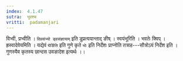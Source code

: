 ```yaml
---
index:  4.1.47
sutra:  भुवश्च
vritti:  padamanjari
---
```


विभ्वी, प्रभ्वीति । `विप्रसंभ्यो ड्वसंज्ञायाम्` इति डुप्रत्ययान्ताद् ङीष् । स्वयंभूरिति । भवतेः क्विप् ।
ह्रस्वादेवेयमिति । यद्येवं `घेर्ङिति` इति गुणे कृते `भोः` इति निर्देशः प्राप्नोति तत्राह---सौत्रोऽयं निर्देश इति । गुणस्यैव कृतस्य छान्दस उवङादेश इत्यर्थः ।।
